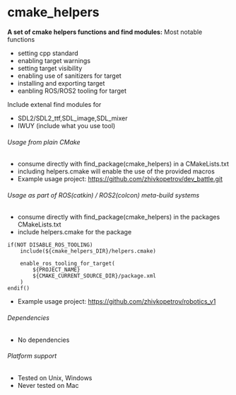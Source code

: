 # cmake_helpers

**A set of cmake helpers functions and find modules:**
Most notable functions
- setting cpp standard
- enabling target warnings
- setting target visibility
- enabling use of sanitizers for target
- installing and exporting target
- eanbling ROS/ROS2 tooling for target

Include extenal find modules for
- SDL2/SDL2_ttf,SDL_image,SDL_mixer
- IWUY (include what you use tool)

###### Usage from plain CMake
- consume directly with find_package(cmake_helpers) in a CMakeLists.txt
- including helpers.cmake will enable the use of the provided macros
- Example usage project: https://github.com/zhivkopetrov/dev_battle.git

###### Usage as part of ROS(catkin) / ROS2(colcon) meta-build systems
- consume directly with find_package(cmake_helpers) in the packages CMakeLists.txt
- include helpers.cmake for the package
```
if(NOT DISABLE_ROS_TOOLING)
	include(${cmake_helpers_DIR}/helpers.cmake)
	
    enable_ros_tooling_for_target(
        ${PROJECT_NAME}
        ${CMAKE_CURRENT_SOURCE_DIR}/package.xml
    )
endif()
```
- Example usage project: https://github.com/zhivkopetrov/robotics_v1

###### Dependencies
- No dependencies

###### Platform support
- Tested on Unix, Windows
- Never tested on Mac